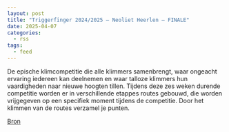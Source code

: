 ```yaml
---
layout: post
title: "Triggerfinger 2024/2025 – Neoliet Heerlen – FINALE"
date: 2025-04-07
categories: 
  - rss
tags: 
  - feed
---
```


<p>De epische klimcompetitie die alle klimmers samenbrengt, waar ongeacht ervaring iedereen kan deelnemen en waar talloze klimmers hun vaardigheden naar nieuwe hoogten tillen. Tijdens deze zes weken durende competitie worden er in verschillende etappes routes gebouwd, die worden vrijgegeven op een specifiek moment tijdens de competitie. Door het klimmen van de routes verzamel je punten.</p>
<p><a href="https://www.klimkalender.nl/comp/triggerfinger-2024-2025-neoliet-heerlen-finale/" rel="noopener noreferrer" target="_blank">Bron</a></p>
